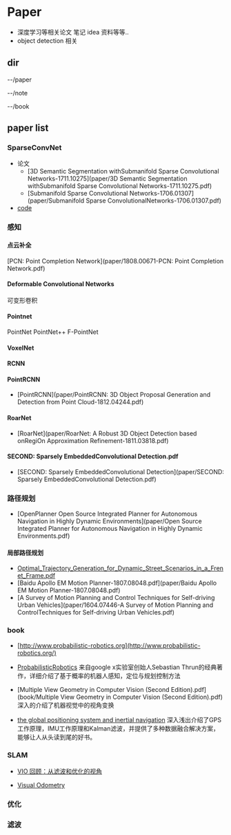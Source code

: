 # Paper
- 深度学习等相关论文 笔记 idea 资料等等..
- object detection 相关

## dir
--/paper

--/note

--/book
## paper list

### SparseConvNet
- 论文
    - [3D Semantic Segmentation withSubmanifold Sparse Convolutional Networks-1711.10275](paper/3D Semantic Segmentation withSubmanifold Sparse Convolutional Networks-1711.10275.pdf)
    - [Submanifold Sparse Convolutional Networks-1706.01307](paper/Submanifold Sparse ConvolutionalNetworks-1706.01307.pdf)
- [code](https://github.com/facebookresearch/SparseConvNet)

### 感知
#### 点云补全

[PCN: Point Completion Network](paper/1808.00671-PCN: Point Completion Network.pdf)
#### Deformable Convolutional Networks
可变形卷积

#### Pointnet
PointNet PointNet++ F-PointNet


#### VoxelNet

#### RCNN

#### PointRCNN

- [PointRCNN](paper/PointRCNN: 3D Object Proposal Generation and Detection from Point Cloud-1812.04244.pdf)

#### RoarNet
- [RoarNet](paper/RoarNet:  A  Robust  3D  Object  Detection  based  onRegiOn  Approximation  Refinement-1811.03818.pdf)
#### SECOND: Sparsely EmbeddedConvolutional Detection.pdf

- [SECOND: Sparsely EmbeddedConvolutional Detection](paper/SECOND: Sparsely EmbeddedConvolutional Detection.pdf)

### 路径规划

- [OpenPlanner Open Source Integrated Planner for Autonomous Navigation in Highly Dynamic Environments](paper/Open Source Integrated Planner for Autonomous Navigation in Highly Dynamic Environments.pdf)

#### 局部路径规划
- [Optimal_Trajectory_Generation_for_Dynamic_Street_Scenarios_in_a_Frenet_Frame.pdf](paper/Optimal_Trajectory_Generation_for_Dynamic_Street_Scenarios_in_a_Frenet_Frame.pdf) 
- [Baidu  Apollo  EM  Motion  Planner-1807.08048.pdf](paper/Baidu  Apollo  EM  Motion  Planner-1807.08048.pdf)
- [A Survey of Motion Planning and Control
Techniques for Self-driving Urban Vehicles](paper/1604.07446-A Survey of Motion Planning and ControlTechniques for Self-driving Urban Vehicles.pdf)

### book

- [http://www.probabilistic-robotics.org](http://www.probabilistic-robotics.org/)
- [ProbabilisticRobotics](book/ProbabilisticRobotics.pdf) 来自google x实验室创始人Sebastian Thrun的经典著作，详细介绍了基于概率的机器人感知，定位与规划控制方法

- [Multiple View Geometry in Computer Vision \(Second Edition\).pdf](book/Multiple View Geometry in Computer Vision \(Second Edition\).pdf) 深入的介绍了机器视觉中的视角变换 

- [the global positioning system and inertial navigation]()  深入浅出介绍了GPS工作原理，IMU工作原理和Kalman滤波，并提供了多种数据融合解决方案，能够让人从头读到尾的好书。
### SLAM

- [VIO 回顾：从滤波和优化的视角](https://mp.weixin.qq.com/s/zpZERtWPKljWNAiASBLJxA)

- [Visual Odometry](paper/Visual_Odometry_VO_Part_I_Scaramuzza.pdf)

### 优化

### 滤波